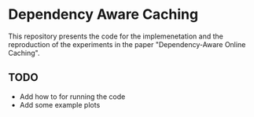 # Dependency Aware Caching
This repository presents the code for the implemenetation and the reproduction of the experiments in the paper "Dependency-Aware Online Caching".

## TODO 
- Add how to for running the code
- Add some example plots
 
